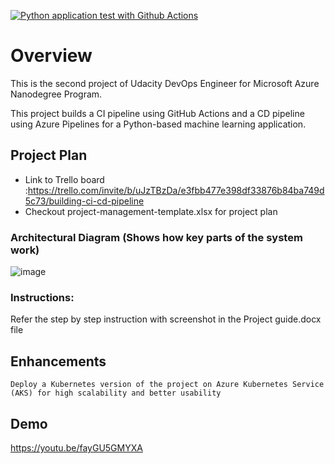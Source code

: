 [![Python application test with Github Actions](https://github.com/priyadharshinirk/Udacity_Project_CI_CD-Pipeline/actions/workflows/pythonapp.yml/badge.svg)](https://github.com/priyadharshinirk/Udacity_Project_CI_CD-Pipeline/actions/workflows/pythonapp.yml)

# Overview

This is the second project of Udacity DevOps Engineer for Microsoft Azure Nanodegree Program.

This project builds a CI pipeline using GitHub Actions and a CD pipeline using Azure Pipelines for a Python-based machine learning application.

 ## Project Plan

* Link to Trello board :https://trello.com/invite/b/uJzTBzDa/e3fbb477e398df33876b84ba749d5c73/building-ci-cd-pipeline
* Checkout project-management-template.xlsx for project plan

  
### Architectural Diagram (Shows how key parts of the system work)

![image](https://user-images.githubusercontent.com/22880405/167623205-2fb7a3e5-490f-402b-b470-42a941b55775.png)



### Instructions:

Refer the step by step instruction with screenshot in the Project guide.docx file

## Enhancements

    Deploy a Kubernetes version of the project on Azure Kubernetes Service (AKS) for high scalability and better usability

## Demo 

https://youtu.be/fayGU5GMYXA

